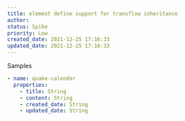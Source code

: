 ```yaml
---
title: element define support for transflow inheritance
author: 
status: Spike
priority: Low
created_date: 2021-12-25 17:16:33
updated_date: 2021-12-25 17:16:33
---
```



Samples

```yaml
- name: quake-calendar
  properties:
    - title: String
    - content: String
    - created_date: String
    - updated_date: String
```

